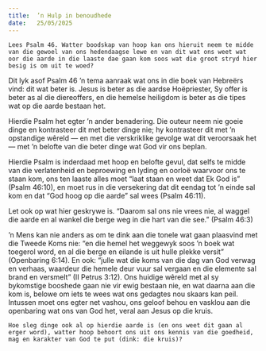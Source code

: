 ```yaml
---
title:  ’n Hulp in benoudhede
date:   25/05/2025
---
```


`Lees Psalm 46. Watter boodskap van hoop kan ons hieruit neem te midde van die gewoel van ons hedendaagse lewe en van dit wat ons weet wat oor die aarde in die laaste dae gaan kom soos wat die groot stryd hier besig is om uit te woed?`

Dit lyk asof Psalm 46 ’n tema aanraak wat ons in die boek van Hebreërs vind: dit wat beter is. Jesus is beter as die aardse Hoëpriester, Sy offer is beter as al die diereoffers, en die hemelse heiligdom is beter as die tipes wat op die aarde bestaan het.

Hierdie Psalm het egter ’n ander benadering. Die outeur neem nie goeie dinge en kontrasteer dit met beter dinge nie; hy kontrasteer dit met ’n opstandige wêreld — en met die verskriklike gevolge wat dit veroorsaak het — met ’n belofte van die beter dinge wat God vir ons beplan.

Hierdie Psalm is inderdaad met hoop en belofte gevul, dat selfs te midde van die verlatenheid en beproewing en lyding en oorloë waarvoor ons te staan kom, ons ten laaste alles moet “laat staan en weet dat Ek God is” (Psalm 46:10), en moet rus in die versekering dat dit eendag tot ’n einde sal kom en dat “God hoog op die aarde” sal wees (Psalm 46:11).

Let ook op wat hier geskrywe is. “Daarom sal ons nie vrees nie, al waggel die aarde en al wankel die berge weg in die hart van die see.” (Psalm 46:3)

’n Mens kan nie anders as om te dink aan die tonele wat gaan plaasvind met die Tweede Koms nie: “en die hemel het weggewyk soos ’n boek wat toegerol word, en al die berge en eilande is uit hulle plekke versit” (Openbaring 6:14). En ook: “julle wat die koms van die dag van God verwag en verhaas, waardeur die hemele deur vuur sal vergaan en die elemente sal brand en versmelt” (II Petrus 3:12). Ons huidige wêreld met al sy bykomstige booshede gaan nie vir ewig bestaan nie, en wat daarna aan die kom is, belowe om iets te wees wat ons gedagtes nou skaars kan peil. Intussen moet ons egter net vashou, ons geloof behou en vasklou aan die openbaring wat ons van God het, veral aan Jesus op die kruis.

`Hoe sleg dinge ook al op hierdie aarde is (en ons weet dit gaan al erger word), watter hoop behoort ons uit ons kennis van die goedheid, mag en karakter van God te put (dink: die kruis)?`
